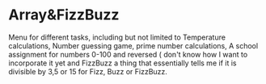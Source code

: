 # Array&FizzBuzz
Menu for different tasks, including but not limited to Temperature calculations, Number guessing game, prime number calculations, A school assignment for numbers 0-100 and reversed ( don't know how I want to incorporate it yet and FizzBuzz a thing that essentially tells me if it is divisible by 3,5 or 15 for Fizz, Buzz or FizzBuzz.
